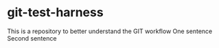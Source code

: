 # git-test-harness

This is a repository to better understand the GIT workflow
One sentence
Second sentence